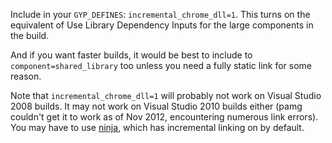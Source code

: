 Include in your `GYP_DEFINES`: `incremental_chrome_dll=1`. This turns on the equivalent of Use Library Dependency Inputs for the large components in the build.

And if you want faster builds, it would be best to include to `component=shared_library` too unless you need a fully static link for some reason.

Note that `incremental_chrome_dll=1` will probably not work on Visual Studio 2008 builds.  It may not work on Visual Studio 2010 builds either (pamg couldn't get it to work as of Nov 2012, encountering numerous link errors).  You may have to use [ninja](http://code.google.com/p/chromium/wiki/NinjaBuild), which has incremental linking on by default.